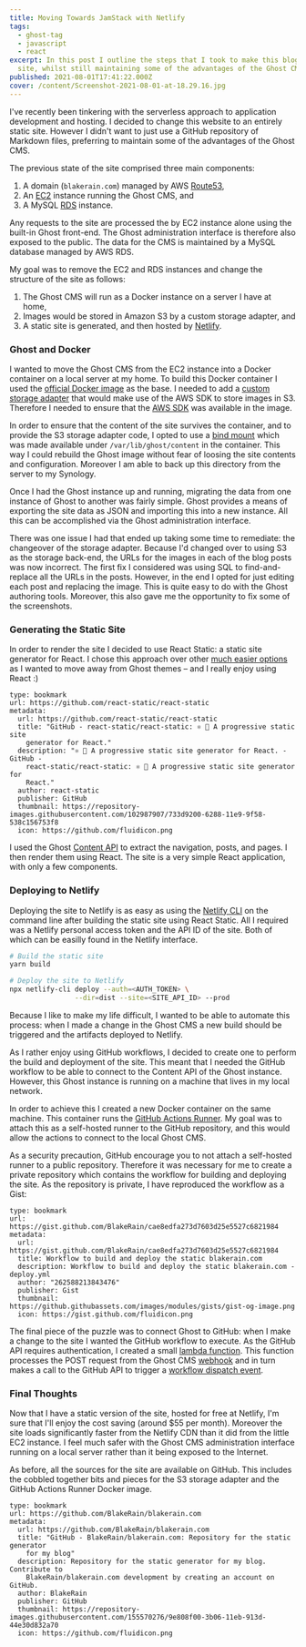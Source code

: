 ```yaml
---
title: Moving Towards JamStack with Netlify
tags:
  - ghost-tag
  - javascript
  - react
excerpt: In this post I outline the steps that I took to make this blog a static
  site, whilst still maintaining some of the advantages of the Ghost CMS.
published: 2021-08-01T17:41:22.000Z
cover: /content/Screenshot-2021-08-01-at-18.29.16.jpg
---
```


I've recently been tinkering with the serverless approach to application development and hosting. I decided to change this website to an entirely static site. However I didn't want to just use a GitHub repository of Markdown files, preferring to maintain some of the advantages of the Ghost CMS.

The previous state of the site comprised three main components:

1. A domain (`blakerain.com`) managed by AWS [Route53](https://aws.amazon.com/route53/),
1. An [EC2](https://aws.amazon.com/ec2/) instance running the Ghost CMS, and
1. A MySQL [RDS](https://aws.amazon.com/rds/) instance.

Any requests to the site are processed the by EC2 instance alone using the built-in Ghost front-end. The Ghost administration interface is therefore also exposed to the public. The data for the CMS is maintained by a MySQL database managed by AWS RDS.

My goal was to remove the EC2 and RDS instances and change the structure of the site as follows:

1. The Ghost CMS will run as a Docker instance on a server I have at home,
1. Images would be stored in Amazon S3 by a custom storage adapter, and
1. A static site is generated, and then hosted by [Netlify](https://www.netlify.com).

### Ghost and Docker

I wanted to move the Ghost CMS from the EC2 instance into a Docker container on a local server at my home. To build this Docker container I used the [official Docker image](http://localhost:2368/p/754d8315-38fa-49ad-8ac1-62ffc1f02c2e/) as the base. I needed to add a [custom storage adapter](https://ghost.org/docs/config/#creating-a-custom-storage-adapter) that would make use of the AWS SDK to store images in S3. Therefore I needed to ensure that the [AWS SDK](https://www.npmjs.com/package/aws-sdk) was available in the image.

In order to ensure that the content of the site survives the container, and to provide the S3 storage adapter code, I opted to use a [bind mount](https://docs.docker.com/storage/bind-mounts/) which was made available under `/var/lib/ghost/content` in the container. This way I could rebuild the Ghost image without fear of loosing the site contents and configuration. Moreover I am able to back up this directory from the server to my Synology.

Once I had the Ghost instance up and running, migrating the data from one instance of Ghost to another was fairly simple. Ghost provides a means of exporting the site data as JSON and importing this into a new instance. All this can be accomplished via the Ghost administration interface.

There was one issue I had that ended up taking some time to remediate: the changeover of the storage adapter. Because I'd changed over to using S3 as the storage back-end, the URLs for the images in each of the blog posts was now incorrect. The first fix I considered was using SQL to find-and-replace all the URLs in the posts. However, in the end I opted for just editing each post and replacing the image. This is quite easy to do with the Ghost authoring tools. Moreover, this also gave me the opportunity to fix some of the screenshots.

### Generating the Static Site

In order to render the site I decided to use React Static: a static site generator for React. I chose this approach over other [much easier options](https://ghost.org/docs/jamstack/) as I wanted to move away from Ghost themes – and I really enjoy using React :)

```bookmark
type: bookmark
url: https://github.com/react-static/react-static
metadata:
  url: https://github.com/react-static/react-static
  title: "GitHub - react-static/react-static: ⚛️ 🚀 A progressive static site
    generator for React."
  description: "⚛️ 🚀 A progressive static site generator for React. - GitHub -
    react-static/react-static: ⚛️ 🚀 A progressive static site generator for
    React."
  author: react-static
  publisher: GitHub
  thumbnail: https://repository-images.githubusercontent.com/102987907/733d9200-6288-11e9-9f58-538c156753f8
  icon: https://github.com/fluidicon.png
```

I used the Ghost [Content API](https://ghost.org/docs/content-api/) to extract the navigation, posts, and pages. I then render them using React. The site is a very simple React application, with only a few components.

### Deploying to Netlify

Deploying the site to Netlify is as easy as using the [Netlify CLI](https://docs.netlify.com/cli/get-started/) on the command line after building the static site using React Static. All I required was a Netlify personal access token and the API ID of the site. Both of which can be easilly found in the Netlify interface.

```bash
# Build the static site
yarn build

# Deploy the site to Netlify
npx netlify-cli deploy --auth=<AUTH_TOKEN> \
                --dir=dist --site=<SITE_API_ID> --prod
```

Because I like to make my life difficult, I wanted to be able to automate this process: when I made a change in the Ghost CMS a new build should be triggered and the artifacts deployed to Netlify.

As I rather enjoy using GitHub workflows, I decided to create one to perform the build and deployment of the site. This meant that I needed the GitHub workflow to be able to connect to the Content API of the Ghost instance. However, this Ghost instance is running on a machine that lives in my local network.

In order to achieve this I created a new Docker container on the same machine. This container runs the [GitHub Actions Runner](https://github.com/actions/runner). My goal was to attach this as a self-hosted runner to the GitHub repository, and this would allow the actions to connect to the local Ghost CMS.

As a security precaution, GitHub encourage you to not attach a self-hosted runner to a public repository. Therefore it was necessary for me to create a private repository which contains the workflow for building and deploying the site. As the repository is private, I have reproduced the workflow as a Gist:

```bookmark
type: bookmark
url: https://gist.github.com/BlakeRain/cae8edfa273d7603d25e5527c6821984
metadata:
  url: https://gist.github.com/BlakeRain/cae8edfa273d7603d25e5527c6821984
  title: Workflow to build and deploy the static blakerain.com
  description: Workflow to build and deploy the static blakerain.com - deploy.yml
  author: "262588213843476"
  publisher: Gist
  thumbnail: https://github.githubassets.com/images/modules/gists/gist-og-image.png
  icon: https://gist.github.com/fluidicon.png
```

The final piece of the puzzle was to connect Ghost to GitHub: when I make a change to the site I wanted the GitHub workflow to execute. As the GitHub API requires authentication, I created a small [lambda function](https://github.com/BlakeRain/blakerain.com/blob/main/lambda/ghost-post-actions/index.js). This function processes the POST request from the Ghost CMS [webhook](https://ghost.org/docs/webhooks/) and in turn makes a call to the GitHub API to trigger a [workflow dispatch event](https://docs.github.com/en/rest/reference/actions#create-a-workflow-dispatch-event).

### Final Thoughts

Now that I have a static version of the site, hosted for free at Netlify, I'm sure that I'll enjoy the cost saving (around $55 per month). Moreover the site loads significantly faster from the Netlify CDN than it did from the little EC2 instance. I feel much safer with the Ghost CMS administration interface running on a local server rather than it being exposed to the Internet.

As before, all the sources for the site are available on GitHub. This includes the cobbled together bits and pieces for the S3 storage adapter and the GitHub Actions Runner Docker image.

```bookmark
type: bookmark
url: https://github.com/BlakeRain/blakerain.com
metadata:
  url: https://github.com/BlakeRain/blakerain.com
  title: "GitHub - BlakeRain/blakerain.com: Repository for the static generator
    for my blog"
  description: Repository for the static generator for my blog. Contribute to
    BlakeRain/blakerain.com development by creating an account on GitHub.
  author: BlakeRain
  publisher: GitHub
  thumbnail: https://repository-images.githubusercontent.com/155570276/9e808f00-3b06-11eb-913d-44e30d832a70
  icon: https://github.com/fluidicon.png
```
